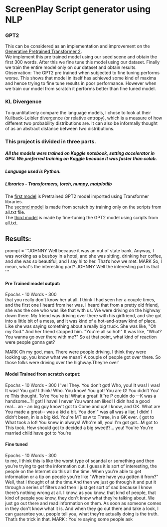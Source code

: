 # ScreenPlay Script generator using NLP

### GPT2
This can be considered as an implementation and improvement on the [Generative Pretrained Transformer 2](https://d4mucfpksywv.cloudfront.net/better-language-models/language_models_are_unsupervised_multitask_learners.pdf).  
We implement this pre trained model using our seed scene and obtain the first 300 words. After this we fine tune this model using our dataset. Finally we train the entire model only on our dataset and obtain results.  
Observation: The GPT2 pre trained when subjected to fine tuning performs worse. This shows that model in itself has achieved some kind of maxima and hence trying to fine tune results in poor performance. However when we train our model from scratch it performs better than fine tuned model.  

### KL Divergence  
To quantitatively compare the language models, I chose to look at their Kullback-Leibler divergence
(or relative entropy), which is a measure of how different two probability distributions are. It can also
be informally thought of as an abstract distance between two distributions.  

### This project is divided in three parts.
##### All the models were trained on Kaggle notebook, setting accelerator in GPU. We preferred training on Kaggle because it was faster than colab. 
##### Language used is Python.
##### Libraries - Transformers, torch, numpy, matplotlib
The [first model](https://github.com/Aanal2901/ScreenPlay-Script-generator-using-NLP/blob/main/gtp2_pretrained_model.py) is Pretrained GPT2 model imported using Transformer libraries.    
The [second model](https://github.com/Aanal2901/ScreenPlay-Script-generator-using-NLP/blob/main/gpt2_fine_tune.py) is made from scratch by training only on the scripts from all.txt file.   
The [third model](https://github.com/Aanal2901/ScreenPlay-Script-generator-using-NLP/blob/main/gpt2_fine_tune.py) is made by fine-tuning the GPT2 model using scripts from all.txt.

## Results:
prompt = '''JOHNNY
Well because it was an out of state bank. Anyway, I was working as a busboy in a hotel, and she was sitting, drinking her coffee, and she was so beautiful, and I say hi to her. That’s how we met.
MARK
So, I mean, what's the interesting part?
JOHNNY
Well the interesting part is that
'''

#### Pre Trained model output:
Epochs - 10 Words - 300  
that you really don't know her at all. I think I had seen her a couple times, and the first one I heard from her was. I heard that from a pretty old friend, she was the one who was like that with us. We were driving on the highway down there. My friend was driving over there with his girlfriend, and she got into a little bit of a mess, and it was kind of a hot-and-straw kind of place. Like she was saying something about a really big truck. She was like, "Oh my God." And her friend stopped him. "You're all so hot!" It was like, "What? You wanna go over there with me?" So at that point, what kind of reaction were people gonna get?  

MARK
Oh my god, man. There were people driving. I think they were looking up, you know what we mean? A couple of people got over there. So those folks were driving over the highway.They're over'


#### Model Trained from scratch output:
Epochs - 10 Words - 300
I 've! They. You don’t got! Who, you! It was! I was! It was! You got! I think! Who. You know! You got! You are G! You didn’t You’ re This thought. To're You're is! What a great! It’'re P couldn do --K was a handsome...?! got! I have! I never You want am liked! I didn had a good real... an - an big guy know't got to Come and up! I know, and OK. What are You made a great-- was a kid a bit. You don!" was all was a liar, I didn! I didn't been, in is a big kid. You're MT saw to Three, in a GK ever. ( got to What took a lot! You knew in always! Who're all, you! I'm got got...M got to This took. How should got to decided a big sweet!?... you! You're You're married child have got to You're


#### Fine tuned
Epochs - 10 Words - 300  
to me, I think this is like the worst type of scandal or something and then you’re trying to get the information out. I guess it is sort of interesting, the people on the Internet do this all the time. When you're able to get information or a tip on people you're like "Where have you gotten it from?" Well, that I thought of at the time.And then we just go through it and put it through a series of filters and then I just get sort of sad because I know there’s nothing wrong at all. I know, as you know, that kind of people, that kind of people you know, they don't know what they’re talking about. We just go out there and read information on them. As soon as someone comes in they don't know what it is. And when they go out there and take a look, I can guarantee you, people tell you, what they’re actually doing is the truth. That’s the trick in that.
MARK : You're saying some people ask

